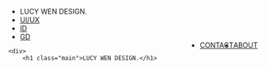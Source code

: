 <!DOCTYPE html>
<html>
<head>
<title>Lucy Wen Design.</title>
<link a href="style.css" type="text/css" rel="stylesheet">
<link href="https://fonts.googleapis.com/css?family=Roboto" rel="stylesheet">
<style>
</style>
</head>

<body>
	<div>
		<ul>
			<li id="special">LUCY WEN DESIGN.</li>
			<li><a href="UIUX.html">UI/UX</a></li>
			<li><a href="ID.html">ID</a></li>
			<li id="gd"><a href="GD.html">GD</a></li>
			<li id="about" style="float:right"><a href="About.html">ABOUT</a></li>
			<li id="contact" style="float:right"><a href="Contact.html">CONTACT</a></li>
		</ul>
	</div>
	
	<div>
		<h1 class="main">LUCY WEN DESIGN.</h1>
</body>
</html>	
